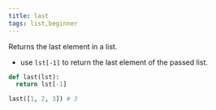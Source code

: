 ```yaml
---
title: last
tags: list,beginner
---
```


Returns the last element in a list.

- use `lst[-1]` to return the last element of the passed list.

```py
def last(lst):
  return lst[-1]
```

```py
last([1, 2, 3]) # 3
```
